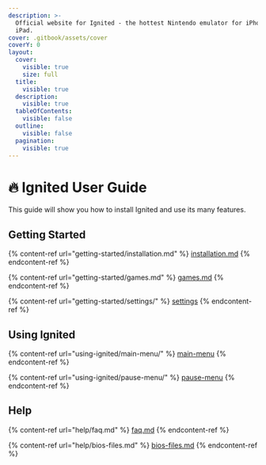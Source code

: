 ```yaml
---
description: >-
  Official website for Ignited - the hottest Nintendo emulator for iPhone and
  iPad.
cover: .gitbook/assets/cover
coverY: 0
layout:
  cover:
    visible: true
    size: full
  title:
    visible: true
  description:
    visible: true
  tableOfContents:
    visible: false
  outline:
    visible: false
  pagination:
    visible: true
---
```


# 🔥 Ignited User Guide

This guide will show you how to install Ignited and use its many features.

## Getting Started

{% content-ref url="getting-started/installation.md" %}
[installation.md](getting-started/installation.md)
{% endcontent-ref %}

{% content-ref url="getting-started/games.md" %}
[games.md](getting-started/games.md)
{% endcontent-ref %}

{% content-ref url="getting-started/settings/" %}
[settings](getting-started/settings/)
{% endcontent-ref %}

## Using Ignited

{% content-ref url="using-ignited/main-menu/" %}
[main-menu](using-ignited/main-menu/)
{% endcontent-ref %}

{% content-ref url="using-ignited/pause-menu/" %}
[pause-menu](using-ignited/pause-menu/)
{% endcontent-ref %}

## Help

{% content-ref url="help/faq.md" %}
[faq.md](help/faq.md)
{% endcontent-ref %}

{% content-ref url="help/bios-files.md" %}
[bios-files.md](help/bios-files.md)
{% endcontent-ref %}
